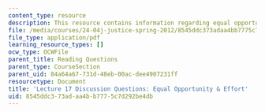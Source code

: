 ```yaml
---
content_type: resource
description: This resource contains information regarding equal opportunity & effort.
file: /media/courses/24-04j-justice-spring-2012/8545ddc373adaa4bb7775c7d292be4db_MIT24_04JS12_disc17.pdf
file_type: application/pdf
learning_resource_types: []
ocw_type: OCWFile
parent_title: Reading Questions
parent_type: CourseSection
parent_uid: 84a64a67-731d-48eb-00ac-dee4907231ff
resourcetype: Document
title: 'Lecture 17 Discussion Questions: Equal Opportunity & Effort'
uid: 8545ddc3-73ad-aa4b-b777-5c7d292be4db
---
```

